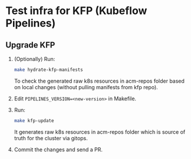 # Test infra for KFP (Kubeflow Pipelines)

## Upgrade KFP

1. (Optionally) Run:

    ```bash
    make hydrate-kfp-manifests
    ```
    
    To check the generated raw k8s resources in acm-repos folder based on local changes (without pulling manifests from kfp repo). 

1. Edit `PIPELINES_VERSION=<new-version>` in Makefile.

1. Run:

    ```bash
    make kfp-update
    ```

    It generates raw k8s resources in acm-repos folder which is source of truth for the cluster via gitops.

1. Commit the changes and send a PR.
